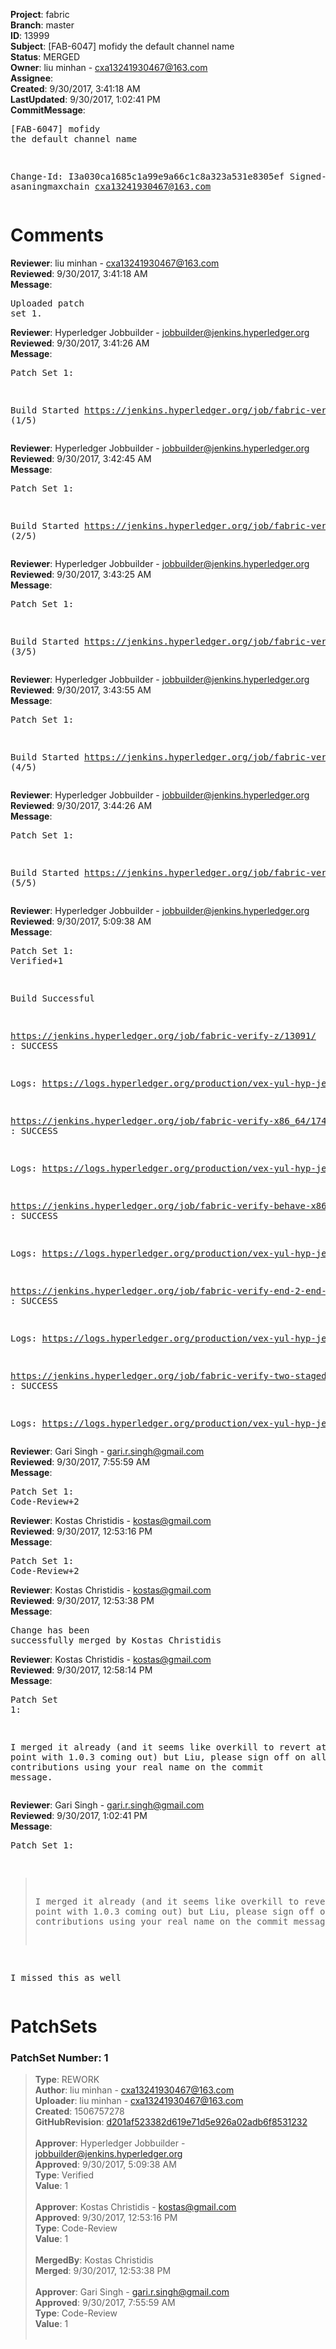 <strong>Project</strong>: fabric<br><strong>Branch</strong>: master<br><strong>ID</strong>: 13999<br><strong>Subject</strong>: [FAB-6047] mofidy the default channel name<br><strong>Status</strong>: MERGED<br><strong>Owner</strong>: liu minhan - cxa13241930467@163.com<br><strong>Assignee</strong>:<br><strong>Created</strong>: 9/30/2017, 3:41:18 AM<br><strong>LastUpdated</strong>: 9/30/2017, 1:02:41 PM<br><strong>CommitMessage</strong>:<br><pre>[FAB-6047] mofidy the default channel name

Change-Id: I3a030ca1685c1a99e9a66c1c8a323a531e8305ef
Signed-off-by: asaningmaxchain <cxa13241930467@163.com>
</pre><h1>Comments</h1><strong>Reviewer</strong>: liu minhan - cxa13241930467@163.com<br><strong>Reviewed</strong>: 9/30/2017, 3:41:18 AM<br><strong>Message</strong>: <pre>Uploaded patch set 1.</pre><strong>Reviewer</strong>: Hyperledger Jobbuilder - jobbuilder@jenkins.hyperledger.org<br><strong>Reviewed</strong>: 9/30/2017, 3:41:26 AM<br><strong>Message</strong>: <pre>Patch Set 1:

Build Started https://jenkins.hyperledger.org/job/fabric-verify-z/13091/ (1/5)</pre><strong>Reviewer</strong>: Hyperledger Jobbuilder - jobbuilder@jenkins.hyperledger.org<br><strong>Reviewed</strong>: 9/30/2017, 3:42:45 AM<br><strong>Message</strong>: <pre>Patch Set 1:

Build Started https://jenkins.hyperledger.org/job/fabric-verify-x86_64/17424/ (2/5)</pre><strong>Reviewer</strong>: Hyperledger Jobbuilder - jobbuilder@jenkins.hyperledger.org<br><strong>Reviewed</strong>: 9/30/2017, 3:43:25 AM<br><strong>Message</strong>: <pre>Patch Set 1:

Build Started https://jenkins.hyperledger.org/job/fabric-verify-behave-x86_64/11429/ (3/5)</pre><strong>Reviewer</strong>: Hyperledger Jobbuilder - jobbuilder@jenkins.hyperledger.org<br><strong>Reviewed</strong>: 9/30/2017, 3:43:55 AM<br><strong>Message</strong>: <pre>Patch Set 1:

Build Started https://jenkins.hyperledger.org/job/fabric-verify-end-2-end-x86_64/8998/ (4/5)</pre><strong>Reviewer</strong>: Hyperledger Jobbuilder - jobbuilder@jenkins.hyperledger.org<br><strong>Reviewed</strong>: 9/30/2017, 3:44:26 AM<br><strong>Message</strong>: <pre>Patch Set 1:

Build Started https://jenkins.hyperledger.org/job/fabric-verify-two-staged-ci-check-x86_64/190/ (5/5)</pre><strong>Reviewer</strong>: Hyperledger Jobbuilder - jobbuilder@jenkins.hyperledger.org<br><strong>Reviewed</strong>: 9/30/2017, 5:09:38 AM<br><strong>Message</strong>: <pre>Patch Set 1: Verified+1

Build Successful 

https://jenkins.hyperledger.org/job/fabric-verify-z/13091/ : SUCCESS

Logs: https://logs.hyperledger.org/production/vex-yul-hyp-jenkins-1/fabric-verify-z/13091

https://jenkins.hyperledger.org/job/fabric-verify-x86_64/17424/ : SUCCESS

Logs: https://logs.hyperledger.org/production/vex-yul-hyp-jenkins-1/fabric-verify-x86_64/17424

https://jenkins.hyperledger.org/job/fabric-verify-behave-x86_64/11429/ : SUCCESS

Logs: https://logs.hyperledger.org/production/vex-yul-hyp-jenkins-1/fabric-verify-behave-x86_64/11429

https://jenkins.hyperledger.org/job/fabric-verify-end-2-end-x86_64/8998/ : SUCCESS

Logs: https://logs.hyperledger.org/production/vex-yul-hyp-jenkins-1/fabric-verify-end-2-end-x86_64/8998

https://jenkins.hyperledger.org/job/fabric-verify-two-staged-ci-check-x86_64/190/ : SUCCESS

Logs: https://logs.hyperledger.org/production/vex-yul-hyp-jenkins-1/fabric-verify-two-staged-ci-check-x86_64/190</pre><strong>Reviewer</strong>: Gari Singh - gari.r.singh@gmail.com<br><strong>Reviewed</strong>: 9/30/2017, 7:55:59 AM<br><strong>Message</strong>: <pre>Patch Set 1: Code-Review+2</pre><strong>Reviewer</strong>: Kostas Christidis - kostas@gmail.com<br><strong>Reviewed</strong>: 9/30/2017, 12:53:16 PM<br><strong>Message</strong>: <pre>Patch Set 1: Code-Review+2</pre><strong>Reviewer</strong>: Kostas Christidis - kostas@gmail.com<br><strong>Reviewed</strong>: 9/30/2017, 12:53:38 PM<br><strong>Message</strong>: <pre>Change has been successfully merged by Kostas Christidis</pre><strong>Reviewer</strong>: Kostas Christidis - kostas@gmail.com<br><strong>Reviewed</strong>: 9/30/2017, 12:58:14 PM<br><strong>Message</strong>: <pre>Patch Set 1:

I merged it already (and it seems like overkill to revert at this point with 1.0.3 coming out) but Liu, please sign off on all future contributions using your real name on the commit message.</pre><strong>Reviewer</strong>: Gari Singh - gari.r.singh@gmail.com<br><strong>Reviewed</strong>: 9/30/2017, 1:02:41 PM<br><strong>Message</strong>: <pre>Patch Set 1:

> I merged it already (and it seems like overkill to revert at this
 > point with 1.0.3 coming out) but Liu, please sign off on all future
 > contributions using your real name on the commit message.

I missed this as well</pre><h1>PatchSets</h1><h3>PatchSet Number: 1</h3><blockquote><strong>Type</strong>: REWORK<br><strong>Author</strong>: liu minhan - cxa13241930467@163.com<br><strong>Uploader</strong>: liu minhan - cxa13241930467@163.com<br><strong>Created</strong>: 1506757278<br><strong>GitHubRevision</strong>: [d201af523382d619e71d5e926a02adb6f8531232](https://github.com/hyperledger/fabric/commit/d201af523382d619e71d5e926a02adb6f8531232)<br><br><strong>Approver</strong>: Hyperledger Jobbuilder - jobbuilder@jenkins.hyperledger.org<br><strong>Approved</strong>: 9/30/2017, 5:09:38 AM<br><strong>Type</strong>: Verified<br><strong>Value</strong>: 1<br><br><strong>Approver</strong>: Kostas Christidis - kostas@gmail.com<br><strong>Approved</strong>: 9/30/2017, 12:53:16 PM<br><strong>Type</strong>: Code-Review<br><strong>Value</strong>: 1<br><br><strong>MergedBy</strong>: Kostas Christidis<br><strong>Merged</strong>: 9/30/2017, 12:53:38 PM<br><br><strong>Approver</strong>: Gari Singh - gari.r.singh@gmail.com<br><strong>Approved</strong>: 9/30/2017, 7:55:59 AM<br><strong>Type</strong>: Code-Review<br><strong>Value</strong>: 1<br><br></blockquote>